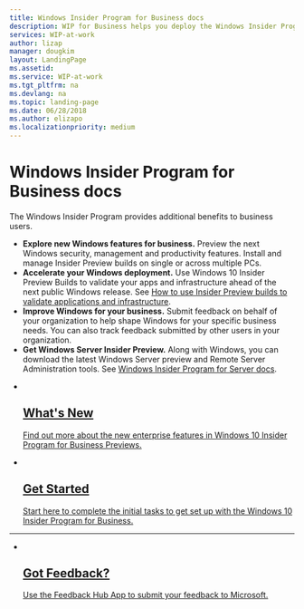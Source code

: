 ```yaml
---
title: Windows Insider Program for Business docs
description: WIP for Business helps you deploy the Windows Insider Program in your enterprise. The docs cover the new enterprise features we'd like you to test and describes how to do the most common tasks. If you are an administrator or a user in a business environment, you're in the right place. 
services: WIP-at-work
author: lizap
manager: dougkim
layout: LandingPage
ms.assetid: 
ms.service: WIP-at-work
ms.tgt_pltfrm: na
ms.devlang: na
ms.topic: landing-page
ms.date: 06/28/2018
ms.author: elizapo
ms.localizationpriority: medium
---
```

# Windows Insider Program for Business docs

The Windows Insider Program provides additional benefits to business users. 
* __Explore new Windows features for business.__ Preview the next Windows security, management and productivity features. Install and manage Insider Preview builds on single or across multiple PCs. 
* __Accelerate your Windows deployment.__ Use Windows 10 Insider Preview Builds to validate your apps and infrastructure ahead of the next public Windows release. See [How to use Insider Preview builds to validate applications and infrastructure](https://insider.windows.com/en-us/for-business-getting-started/#explore). 
* __Improve Windows for your business.__ Submit feedback on behalf of your organization to help shape Windows for your specific business needs. You can also track feedback submitted by other users in your organization. 
* __Get Windows Server Insider Preview.__ Along with Windows, you can download the latest Windows Server preview and Remote Server Administration tools. See [Windows Insider Program for Server docs](https://docs.microsoft.com/en-us/windows-insider/at-work/).

<ul class="cardsF panelContent">
    <li>
        <a href="wip-4-biz-whats-new.md">
        <div class="cardSize">
            <div class="cardPadding">
                <div class="card">
                    <div class="cardImageOuter">
                        <div class="cardImage">
                            <img src="https://docs.microsoft.com/media/common/i_whats-new.svg" alt="" />
                        </div>
                    </div>
                    <div class="cardText">
                        <h2>What's New</h2>
                <p>Find out more about the new enterprise features in Windows 10 Insider Program for Business Previews.</p>
                    </div>
                </div>
            </div>
        </div>
        </a>
    </li>
    <li>
        <a href="wip-4-biz-get-started.md">
        <div class="cardSize">
            <div class="cardPadding">
                <div class="card">
                    <div class="cardImageOuter">
                        <div class="cardImage">
                            <img src="https://docs.microsoft.com/media/common/i_get-started.svg" alt="" />
                        </div>
                    </div>
                    <div class="cardText">
                        <h2>Get Started</h2>
                <p>Start here to complete the initial tasks to get set up with the Windows 10 Insider Program for Business.</p>
                    </div>
                </div>
            </div>
        </div>
        </a>
    </li>
</ul>

---

<ul class="cardsF panelContent cols cols2">
    <li>
        <a href="https://docs.microsoft.com/en-us/windows-insider/at-work-pro/wip-4-biz-feedback-hub">
        <div class="cardSize">
            <div class="cardPadding">
                <div class="card">
                    <div class="cardImageOuter">
                        <div class="cardImage">
                            <img src="https://docs.microsoft.com/media/common/i_feedback.svg" alt="" />
                        </div>
                    </div>
                    <div class="cardText">
                        <h2>Got Feedback?</h2>
                <p>Use the Feedback Hub App to submit your feedback to Microsoft.</p>
                    </div>
                </div>
            </div>
        </div>
        </a>
    </li> 
</ul>
